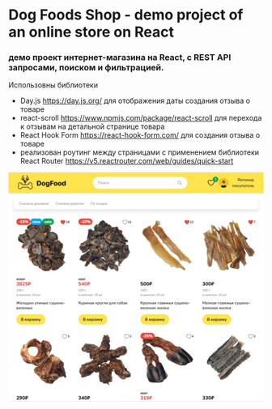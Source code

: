 # Dog Foods Shop - demo project of an online store on React
### демо проект интернет-магазина на React, с REST API запросами, поиском и фильтрацией. 

Использовны библиотеки 
- Day.js https://day.js.org/ для отображения даты создания отзыва о товаре 
- react-scroll https://www.npmjs.com/package/react-scroll для перехода к отзывам на детальной странице товара 
- React Hook Form https://react-hook-form.com/ для создания отзыва о товаре 
- pеализован роутинг между страницами с применением библиотеки React Router https://v5.reactrouter.com/web/guides/quick-start

![Screenshot](screenshot.jpg)
